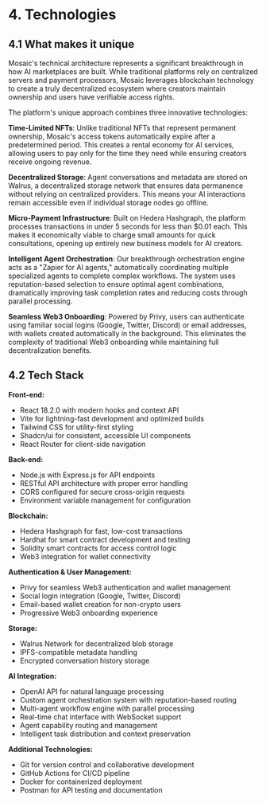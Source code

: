 # 4. Technologies

## 4.1 What makes it unique

Mosaic's technical architecture represents a significant breakthrough in how AI marketplaces are built. While traditional platforms rely on centralized servers and payment processors, Mosaic leverages blockchain technology to create a truly decentralized ecosystem where creators maintain ownership and users have verifiable access rights.

The platform's unique approach combines three innovative technologies:

**Time-Limited NFTs**: Unlike traditional NFTs that represent permanent ownership, Mosaic's access tokens automatically expire after a predetermined period. This creates a rental economy for AI services, allowing users to pay only for the time they need while ensuring creators receive ongoing revenue.

**Decentralized Storage**: Agent conversations and metadata are stored on Walrus, a decentralized storage network that ensures data permanence without relying on centralized providers. This means your AI interactions remain accessible even if individual storage nodes go offline.

**Micro-Payment Infrastructure**: Built on Hedera Hashgraph, the platform processes transactions in under 5 seconds for less than $0.01 each. This makes it economically viable to charge small amounts for quick consultations, opening up entirely new business models for AI creators.

**Intelligent Agent Orchestration**: Our breakthrough orchestration engine acts as a "Zapier for AI agents," automatically coordinating multiple specialized agents to complete complex workflows. The system uses reputation-based selection to ensure optimal agent combinations, dramatically improving task completion rates and reducing costs through parallel processing.

**Seamless Web3 Onboarding**: Powered by Privy, users can authenticate using familiar social logins (Google, Twitter, Discord) or email addresses, with wallets created automatically in the background. This eliminates the complexity of traditional Web3 onboarding while maintaining full decentralization benefits.

## 4.2 Tech Stack

**Front-end:**
- React 18.2.0 with modern hooks and context API
- Vite for lightning-fast development and optimized builds
- Tailwind CSS for utility-first styling
- Shadcn/ui for consistent, accessible UI components
- React Router for client-side navigation

**Back-end:**
- Node.js with Express.js for API endpoints
- RESTful API architecture with proper error handling
- CORS configured for secure cross-origin requests
- Environment variable management for configuration

**Blockchain:**
- Hedera Hashgraph for fast, low-cost transactions
- Hardhat for smart contract development and testing
- Solidity smart contracts for access control logic
- Web3 integration for wallet connectivity

**Authentication & User Management:**
- Privy for seamless Web3 authentication and wallet management
- Social login integration (Google, Twitter, Discord)
- Email-based wallet creation for non-crypto users
- Progressive Web3 onboarding experience

**Storage:**
- Walrus Network for decentralized blob storage
- IPFS-compatible metadata handling
- Encrypted conversation history storage

**AI Integration:**
- OpenAI API for natural language processing
- Custom agent orchestration system with reputation-based routing
- Multi-agent workflow engine with parallel processing
- Real-time chat interface with WebSocket support
- Agent capability routing and management
- Intelligent task distribution and context preservation

**Additional Technologies:**
- Git for version control and collaborative development
- GitHub Actions for CI/CD pipeline
- Docker for containerized deployment
- Postman for API testing and documentation 